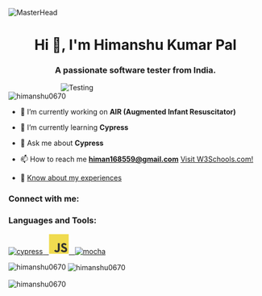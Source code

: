 ![MasterHead](https://cdn.dribbble.com/users/1292677/screenshots/6139167/media/fcf7fd0c619bb87706533079240915f3.gif)
<h1 align="center">Hi 👋, I'm Himanshu Kumar Pal</h1>
<h3 align="center">A passionate software tester from India.</h3>
<img align="right" alt="Testing" width="400" src="https://media1.tenor.com/images/cd37fa49c983ac905df0016fd5b6a2ee/tenor.gif?itemid=13165216" />


<p align="left"> <img src="https://komarev.com/ghpvc/?username=himanshu0670&label=Profile%20views&color=0e75b6&style=flat" alt="himanshu0670" /> </p>

- 🔭 I’m currently working on **AIR (Augmented Infant Resuscitator)**

- 🌱 I’m currently learning **Cypress**

- 💬 Ask me about **Cypress**

- 📫 How to reach me **himan168559@gmail.com**
<a href="https://www.w3schools.com/">Visit W3Schools.com!</a>

- 📄 [Know about my experiences](https://drive.google.com/file/d/1Wf02Fi9ndfR5q0hXPlm_hs39-RgIRT6-/view) 
<h3 align="left">Connect with me:</h3>
<p align="left">
</p>

<h3 align="left">Languages and Tools:</h3>
<p align="left"> <a href="https://www.cypress.io" target="_blank" rel="noreferrer"><img src="https://raw.githubusercontent.com/simple-icons/simple-icons/6e46ec1fc23b60c8fd0d2f2ff46db82e16dbd75f/icons/cypress.svg" alt="cypress" width="40" height="40"/> &nbsp </a> <a href="https://developer.mozilla.org/en-US/docs/Web/JavaScript" target="_blank" rel="noreferrer"> <img src="https://raw.githubusercontent.com/devicons/devicon/master/icons/javascript/javascript-original.svg" alt="javascript" width="40" height="40"/> &nbsp </a> <a href="https://mochajs.org" target="_blank" rel="noreferrer"> <img src="https://www.vectorlogo.zone/logos/mochajs/mochajs-icon.svg" alt="mocha" width="40" height="40"/> </a> </p>

<p><img align="left" src="https://github-readme-stats.vercel.app/api/top-langs?username=himanshu0670&show_icons=true&locale=en&layout=compact" alt="himanshu0670" /></p>

<p>&nbsp;<img align="center" src="https://github-readme-stats.vercel.app/api?username=himanshu0670&show_icons=true&locale=en" alt="himanshu0670" /></p>

<p><img align="center" src="https://github-readme-streak-stats.herokuapp.com/?user=himanshu0670&" alt="himanshu0670" /></p>
